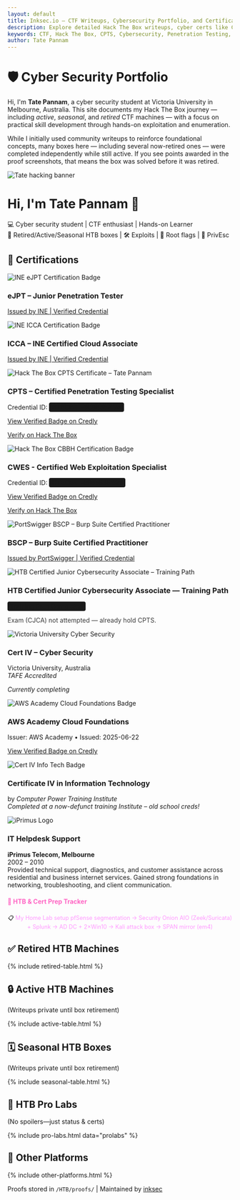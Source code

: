 ```yaml
---
layout: default
title: Inksec.io – CTF Writeups, Cybersecurity Portfolio, and Certifications
description: Explore detailed Hack The Box writeups, cyber certs like CPTS & eJPT, and real-world experience in ethical hacking and penetration testing.
keywords: CTF, Hack The Box, CPTS, Cybersecurity, Penetration Testing, OSCP, CBBH, writeups, inksec, eJPT, infosec portfolio
author: Tate Pannam
---
```


<link rel="stylesheet" href="/assets/css/style.css">
<div class="container">
 <div class="portfolio">
  <h1 class="highlight">🛡️ Cyber Security Portfolio</h1>
<p>Hi, I'm <strong>Tate Pannam</strong>, a cyber security student at Victoria University in Melbourne, Australia. This site documents my Hack The Box journey — including <em>active</em>, <em>seasonal</em>, and <em>retired</em> CTF machines — with a focus on practical skill development through hands-on exploitation and enumeration.</p>
<p>While I initially used community writeups to reinforce foundational concepts, many boxes here — including several now-retired ones — were completed independently while still active. If you see points awarded in the proof screenshots, that means the box was solved before it was retired.</p>


<!-- Hero Banner -->
<div class="hero">
  <img src="https://raw.githubusercontent.com/inkedqt/ctf-writeups/main/assets/tate-banner.png" alt="Tate hacking banner" class="hero-banner" />
  <div class="hero-text">
    <h1>Hi, I'm <span class="highlighted">Tate Pannam</span> 👋</h1>
    <p>💻 Cyber security student | CTF enthusiast | Hands-on Learner<br />
    🧠 Retired/Active/Seasonal HTB boxes | 🛠️ Exploits | 🚩 Root flags | 🔐 PrivEsc</p>
  </div>
 <!-- Certifications -->
  <h2 class="section-title">📜 Certifications</h2>
  <div class="cert-grid">
    <!-- eJPT Card -->
    <div class="cert-card">
      <img src="https://raw.githubusercontent.com/inkedqt/ctf-writeups/main/assets/certs/ejpt.png" alt="INE eJPT Certification Badge" class="cert-img" />
      <h3>eJPT – Junior Penetration Tester</h3>
      <p><a href="https://certs.ine.com/418db589-3ab5-4b4e-9a3c-236681afa28a#acc.9iOk41zd" target="_blank">Issued by INE | Verified Credential</a></p>
    </div>
    <!-- ICCA Card -->
    <div class="cert-card">
      <img src="https://raw.githubusercontent.com/inkedqt/ctf-writeups/main/assets/certs/icca.png" alt="INE ICCA Certification Badge" class="cert-img" />
      <h3>ICCA – INE Certified Cloud Associate</h3>
      <p><a href="https://certs.ine.com/7e00ab5d-87c4-426d-b3f0-2f97dcdd19b7#acc.thj68QBy" target="_blank">Issued by INE | Verified Credential</a></p>
    </div>
  <!-- CPTS Card -->
  <div class="cert-card">
    <img src="https://raw.githubusercontent.com/inkedqt/ctf-writeups/main/assets/certs/cpts.png" alt="Hack The Box CPTS Certificate – Tate Pannam" class="cert-img" />
    <h3>CPTS – Certified Penetration Testing Specialist</h3>
    <p>
      Credential ID: <span style="background: #1a1a1a; padding: 2px 6px; border-radius: 4px;">HTBCERT-3C9B65A17A</span>
    </p>
    <p>
      <a href="https://www.credly.com/badges/3dff4822-f70f-40c8-a4b4-ee19a43b1d26/public_url" target="_blank">
        View Verified Badge on Credly
      </a>
    </p>
    <p>
      <a href="https://www.hackthebox.com/certificates" target="_blank">
        Verify on Hack The Box
      </a>
    </p>
  </div>
  <!-- CWES Card -->
  <div class="cert-card">
    <img src="https://raw.githubusercontent.com/inkedqt/ctf-writeups/main/assets/certs/cwes.png"
        alt="Hack The Box CBBH Certification Badge" class="cert-img" />
    <h3>CWES - Certified Web Exploitation Specialist</h3>
    <p>
      Credential ID:
      <span style="background:#1a1a1a; padding:2px 6px; border-radius:4px;">HTBCERT-8965886BBB</span>
    </p>
    <p>
      <a href="https://www.credly.com/badges/2bbefbd8-a51a-4459-a3eb-8f42e4953f17" target="_blank" rel="noopener">
        View Verified Badge on Credly
      </a>
    </p>
    <p>
      <a href="https://www.hackthebox.com/certificates" target="_blank" rel="noopener">
        Verify on Hack The Box
      </a>
    </p>
  </div>
  <!-- BSCP Card -->
  <div class="cert-card">
    <img src="https://raw.githubusercontent.com/inkedqt/ctf-writeups/main/assets/certs/bscp.png"
        alt="PortSwigger BSCP – Burp Suite Certified Practitioner" class="cert-img" />
    <h3>BSCP – Burp Suite Certified Practitioner</h3>
    <p>
      <a href="https://portswigger.net/web-security/e/c/3dcdb1592a81aeed" target="_blank" rel="noopener">
        Issued by PortSwigger | Verified Credential
      </a>
    </p>
  </div>
  <!-- HTB Jr. Cyber Security Analyst (Training Path) -->
  <div class="cert-card">
    <img src="https://raw.githubusercontent.com/inkedqt/ctf-writeups/main/assets/certs/cjca.png"
        alt="HTB Certified Junior Cybersecurity Associate – Training Path" class="cert-img" />
    <h3>HTB Certified Junior Cybersecurity Associate — Training Path</h3>
    <p>
      <span style="background:#1a1a1a; padding:2px 6px; border-radius:4px;">
        Training Path Completed
      </span>
    </p>
    <p style="opacity:.85; margin-top:6px;">
      Exam (CJCA) not attempted — already hold CPTS.
    </p>
  </div>
    <!-- Cert IV Cyber Security -->
    <div class="cert-card">
      <img src="https://raw.githubusercontent.com/inkedqt/ctf-writeups/main/assets/certs/vu-cyber.png" alt="Victoria University Cyber Security" class="cert-img" />
      <h3>Cert IV – Cyber Security</h3>
      <p>Victoria University, Australia<br /><em>TAFE Accredited</em></p>
      <p><em>Currently completing</em></p>
    </div>
    <!-- AWS Academy Cloud Foundations -->
    <div class="cert-card">
      <img
        src="https://raw.githubusercontent.com/inkedqt/ctf-writeups/main/assets/certs/aws_cloud_foundations.png"
        alt="AWS Academy Cloud Foundations Badge"
        class="cert-img"
      />
      <h3>AWS Academy Cloud Foundations</h3>
      <p>Issuer: AWS Academy • Issued: 2025-06-22</p>
      <p>
        <a href="https://www.credly.com/badges/5ddab929-392f-4e98-9a0e-4089c4a3dd90/print" target="_blank" rel="noopener">
          View Verified Badge on Credly
        </a>
      </p>
    </div>
    <!-- Cert IV in Info Tech (2003) -->
    <div class="cert-card">
      <img src="https://raw.githubusercontent.com/inkedqt/ctf-writeups/main/assets/certs/certiv-it.png" alt="Cert IV Info Tech Badge" class="cert-img" />
      <h3>Certificate IV in Information Technology</h3>
      by <em>Computer Power Training Institute</em><br />
      <em>Completed at a now-defunct training Institute – old school creds!</em></p>
    </div>
    <div class="cert-card">
      <img src="https://raw.githubusercontent.com/inkedqt/ctf-writeups/main/assets/certs/iprimus.png" alt="iPrimus Logo" class="cert-img" />
      <h3>IT Helpdesk Support</h3>
      <p><strong>iPrimus Telecom, Melbourne</strong><br />
      2002 – 2010<br />
      Provided technical support, diagnostics, and customer assistance across residential and business internet services. Gained strong foundations in networking, troubleshooting, and client communication.</p>
    </div>
  </div>
  </div>
 <!-- HTB Prep Link -->
<div class="cert-prep-link" style="margin-top: 20px;">
  <a href="prep.html" 
     style="color: #ff66c4; font-weight: bold; text-decoration: none;">
    🔗 HTB & Cert Prep Tracker
  </a>
</div> 
<p style="text-align: center; font-size: 0.9em; margin-top: 20px; margin-bottom: 0;">
  📋 
  <a href="https://github.com/inkedqt/ctf-writeups/tree/main/Other/HomeLab" style="text-decoration: none; color: #ff99ff;">
    My Home Lab setup pfSense segmentation → Security Onion AIO (Zeek/Suricata) + Splunk → AD DC + 2×Win10 → Kali attack box → SPAN mirror (em4)
  </a>
</p>
  <h2 class="section-title">✅ Retired HTB Machines</h2>
  {% include retired-table.html %}

  <h2 class="section-title">🔒 Active HTB Machines</h2>
  <p class="private-note">(Writeups private until box retirement)</p>
  {% include active-table.html %}

  <h2 class="section-title">🗓️ Seasonal HTB Boxes</h2>
  <p class="private-note">(Writeups private until box retirement)</p>
  {% include seasonal-table.html %}

  <h2 class="section-title">🏢 HTB Pro Labs</h2>
  <p class="private-note">(No spoilers—just status & certs)</p>
  {% include pro-labs.html data="prolabs" %}

  <h2 class="section-title">🧪 Other Platforms</h2>
  {% include other-platforms.html %}

  <footer>
    <p>Proofs stored in <code>/HTB/proofs/</code> | Maintained by <a href="https://github.com/inkedqt">inksec</a></p>
  </footer>
 </div>
</div>
